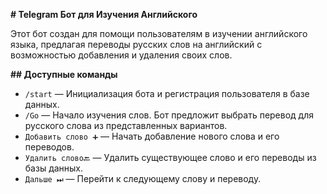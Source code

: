 **# Telegram Бот для Изучения Английского**

Этот бот создан для помощи пользователям в изучении английского языка, предлагая переводы русских слов на английский с возможностью добавления и удаления своих слов.

**## Доступные команды**

- `/start` — Инициализация бота и регистрация пользователя в базе данных.
- `/Go` — Начало изучения слов. Бот предложит выбрать перевод для русского слова из представленных вариантов.
- `Добавить слово ➕` — Начать добавление нового слова и его переводов.
- `Удалить слово🔙` — Удалить существующее слово и его переводы из базы данных.
- `Дальше ⏭` — Перейти к следующему слову и переводу.


